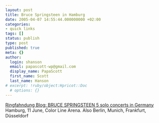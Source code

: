 ```yaml
---
layout: post
title: Bruce Springsteen in Hamburg
date: 2005-04-07 14:55:44.000000000 +02:00
categories:
- quick links
tags: []
status: publish
type: post
published: true
meta: {}
author:
  login: shanson
  email: papascott-wp@gmail.com
  display_name: PapaScott
  first_name: Scott
  last_name: Hanson
# excerpt: !ruby/object:Hpricot::Doc
  # options: {}
---
```

<p><a title="Ringfahndung Blog: BRUCE SPRINGSTEEN fünfmal solo & live in Deutschland." href="http://www.ringfahndung.de/archives/2005/04/bruce_springste.html#more">Ringfahndung Blog: BRUCE SPRINGSTEEN 5 solo concerts in Germany</a> Hamburg, 11 June, Color Line Arena. Also Berlin, Munich, Frankfurt, Düsseldorf</p>
